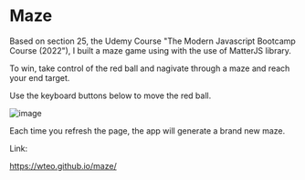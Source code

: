 # Maze

Based on section 25, the Udemy Course "The Modern Javascript Bootcamp Course (2022"), I built a maze game using with the use of MatterJS library.

To win, take control of the red ball and nagivate through a maze and reach your end target.

Use the keyboard buttons below to move the red ball.

![image](https://user-images.githubusercontent.com/87306585/162548949-cf163930-2ce7-4f2a-8c69-ed985d491bba.png)

Each time you refresh the page, the app will generate a brand new maze.

Link:

https://wteo.github.io/maze/
